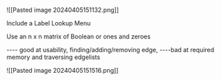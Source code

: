 ![[Pasted image 20240405151132.png]]

Include a Label Lookup Menu

Use an n x n matrix of Boolean or ones and zeroes

---- good at usability, finding/adding/removing edge, ----bad at required memory and traversing edgelists


![[Pasted image 20240405151516.png]]